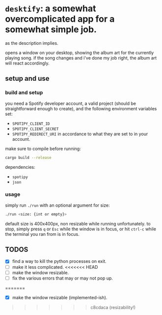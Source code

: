 # `desktify`: a somewhat overcomplicated app for a somewhat simple job.

as the description implies.

opens a window on your desktop, showing the album art for the currently playing song. if the song changes and i've done my job right, the album art will react accordingly. 

## setup and use

### build and setup

you need a Spotify developer account, a valid project (should be straightforward enough to create), and the following environment variables set: 
 - `SPOTIPY_CLIENT_ID`
 - `SPOTIPY_CLIENT_SECRET`
 - `SPOTIPY_REDIRECT_URI`
in accordance to what they are set to in your account.

make sure to compile before running: 
```bash
cargo build --release
```

dependencies: 
 - `spotipy`
 - `json`

### usage
simply run `./run` with an optional argument for size: 

```bash
./run <size: {int or empty}>
```

default size is 400x400px, non resizable while running unfortunately. to stop, simply press `q` or `Esc` while the window is in focus, or hit `ctrl-c` while the terminal you ran from is in focus. 

## TODOS

 - [x] find a way to kill the python processes on exit.
 - [ ] make it less complicated.
<<<<<<< HEAD
 - [ ] make the window resizable.
 - [ ] fix the various errors that may or may not pop up.
 
=======
 - [x] make the window resizable (implemented-ish).
>>>>>>> c8cdaca (resizability!)
